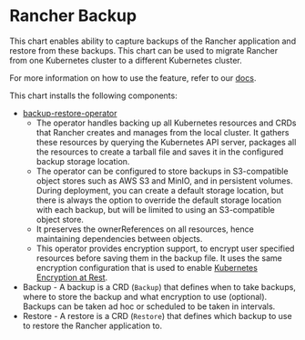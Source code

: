 # Rancher Backup

This chart enables ability to capture backups of the Rancher application and restore from these backups. This chart can be used to migrate Rancher from one Kubernetes cluster to a different Kubernetes cluster.

For more information on how to use the feature, refer to our [docs](https://docs.ranchermanager.rancher.io/v2.6/pages-for-subheaders/backup-restore-and-disaster-recovery).

This chart installs the following components:

- [backup-restore-operator](https://github.com/rancher/backup-restore-operator)
  - The operator handles backing up all Kubernetes resources and CRDs that Rancher creates and manages from the local cluster. It gathers these resources by querying the Kubernetes API server, packages all the resources to create a tarball file and saves it in the configured backup storage location.
  - The operator can be configured to store backups in S3-compatible object stores such as AWS S3 and MinIO, and in persistent volumes. During deployment, you can create a default storage location, but there is always the option to override the default storage location with each backup, but will be limited to using an S3-compatible object store.
  - It preserves the ownerReferences on all resources, hence maintaining dependencies between objects.
  - This operator provides encryption support, to encrypt user specified resources before saving them in the backup file. It uses the same encryption configuration that is used to enable [Kubernetes Encryption at Rest](https://kubernetes.io/docs/tasks/administer-cluster/encrypt-data/).
- Backup - A backup is a CRD (`Backup`) that defines when to take backups, where to store the backup and what encryption to use (optional). Backups can be taken ad hoc or scheduled to be taken in intervals.
- Restore - A restore is a CRD (`Restore`) that defines which backup to use to restore the Rancher application to.
